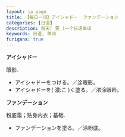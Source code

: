 ```yaml
---
layout: ja_page
title: 【每日一词】アイシャドー  ファンデーション
categories: [日语]
description: 每天( 雾 )一个日语单词
keywords: 日语, 单词
furigana: true
---
```


**アイシャドー**

眼影.

*   アイシャドーをつける。／涂眼影。
*   アイシャドーを( 濃:こ )く塗る。／浓涂眼睑。


**ファンデーション**

粉底霜；贴身内衣；基础.

*   ファンデーションを塗る。／涂粉底。